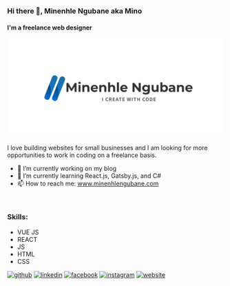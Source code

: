 ### Hi there 👋, Minenhle Ngubane aka Mino
#### I'm a freelance web designer
![I'm a freelance web designer](https://github.com/Minenhle-Ngubane/Minenhle-Ngubane/blob/main/githubBanner.png)

I love building websites for small businesses and I am looking for more opportunities to work in coding on a freelance basis.

- 🔭 I’m currently working on my blog 
- 🌱 I’m currently learning React.js, Gatsby.js, and C# 
- 📫 How to reach me: www.minenhlengubane.com 

<br/>

### Skills: 

- VUE JS
- REACT 
- JS 
- HTML
- CSS


[<img src='https://cdn.jsdelivr.net/npm/simple-icons@3.0.1/icons/github.svg' alt='github' height='40'>](https://github.com/Minenhle-Ngubane)  [<img src='https://cdn.jsdelivr.net/npm/simple-icons@3.0.1/icons/linkedin.svg' alt='linkedin' height='40'>](https://www.linkedin.com/in/https://www.linkedin.com/in/minenhle-ngubane-mino//)  [<img src='https://cdn.jsdelivr.net/npm/simple-icons@3.0.1/icons/facebook.svg' alt='facebook' height='40'>](https://www.facebook.com/https://www.facebook.com/groups/minenhlengubane)  [<img src='https://cdn.jsdelivr.net/npm/simple-icons@3.0.1/icons/instagram.svg' alt='instagram' height='40'>](https://www.instagram.com/https://www.instagram.com/minenhle__ngubane//)  [<img src='https://cdn.jsdelivr.net/npm/simple-icons@3.0.1/icons/icloud.svg' alt='website' height='40'>](www.minenhlengubane.com)  

